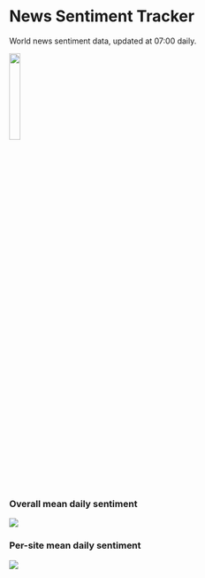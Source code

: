 # News Sentiment Tracker

World news sentiment data, updated at 07:00 daily.

<img src="https://user-images.githubusercontent.com/25552804/115932698-55adef00-a485-11eb-82bb-2265c0821ca0.png" width="20%" height="20%">

### Overall mean daily sentiment
![](https://github.com/samuelezraberry/news-sentiment-data/blob/main/code/img/daily-sentiment-graph.png?raw=true)

### Per-site mean daily sentiment
![](https://github.com/samuelezraberry/news-sentiment-data/blob/main/code/img/daily-site-sentiment-graph.png?raw=true)
